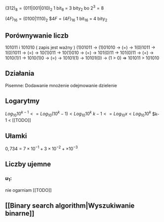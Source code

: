 $(312)_{8} = (0 1 1 | 0 0 1 | 0 1 0)_{2}$
1 bit$_{8}$ = 3 bity$_{2}$ bo $2^{3} = 8$

$(4F)_{16} = (0100|1110)_{2}$
$\$4F = (4F)_{16}$
1 bit$_{16}$ = 4 bity$_{2}$


## Porównywanie liczb
101011 i 101010 ( zapis jest ważny )
(1)01011 -> (1)01010 -> (=) -> 1(0)1011 -> 1(0)1011 -> (=) -> 10(1)011 -> 10(1)010 -> (=) -> 101(0)11 -> 101(0)11 -> (=) -> 1010(1)1 -> 1010(1)0 -> (=) -> 10101(1) -> 10101(0) -> (1 > 0) => 101011 > 101010 

## Działania
Pisemne: Dodawanie mnożenie odejmowanie dzielenie

## Logarytmy
$Log_{10} 10^{k-1} <= Log_{10}(10^{k}-1) < Log_{10} 10^{k}$
$k-1 <= Log_{10}x < Log_{10}10^{k}$
$k-1 < [[TODO]]

## Ułamki
$0,734 = 7 \times 10^{-1} + 3 \times 10^{-2} + \times 10^{-3}$

## Liczby ujemne
### $u_{1}$:
nie ogarniam [[TODO]]

## [[Binary search algorithm|Wyszukiwanie binarne]]



